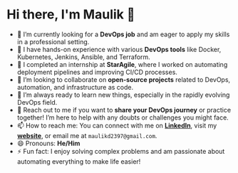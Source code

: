 # Hi there, I'm Maulik 👋

- 🔭 I’m currently looking for a **DevOps job** and am eager to apply my skills in a professional setting.
- 🌱 I have hands-on experience with various **DevOps tools** like Docker, Kubernetes, Jenkins, Ansible, and Terraform.
- 💼 I completed an internship at **StarAgile**, where I worked on automating deployment pipelines and improving CI/CD processes.
- 👯 I’m looking to collaborate on **open-source projects** related to DevOps, automation, and infrastructure as code.
- 🚀 I’m always ready to learn new things, especially in the rapidly evolving DevOps field.
- 💬 Reach out to me if you want to **share your DevOps journey** or practice together! I’m here to help with any doubts or challenges you might face.
- 📫 How to reach me: You can connect with me on **[LinkedIn](https://www.linkedin.com/in/iamdevani/)**, visit my **[website](http://www.maulikdevani.com/)**, or email me at `maulikd2397@gmail.com`.
- 😄 Pronouns: **He/Him**
- ⚡ Fun fact: I enjoy solving complex problems and am passionate about automating everything to make life easier!
